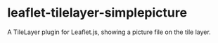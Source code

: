 # leaflet-tilelayer-simplepicture
A TileLayer plugin for Leaflet.js, showing a picture file on the tile layer.

